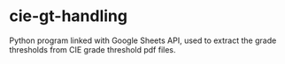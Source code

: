 # cie-gt-handling
Python program linked with Google Sheets API, used to extract the grade thresholds from CIE grade threshold pdf files. 
